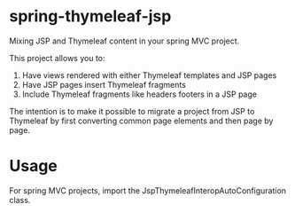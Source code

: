 
spring-thymeleaf-jsp
====================

Mixing JSP and Thymeleaf content in your spring MVC project.

This project allows you to:
  1. Have views rendered with either Thymeleaf templates and JSP pages
  2. Have JSP pages insert Thymeleaf fragments
  3. Include Thymeleaf fragments like headers footers in a JSP page

The intention is to make it possible to migrate a project from JSP to Thymeleaf
by first converting common page elements and then page by page. 

Usage
=====

For spring MVC projects, import the JspThymeleafInteropAutoConfiguration class.
